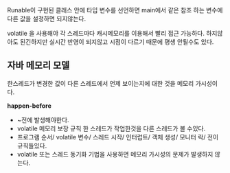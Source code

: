---
---

Runable이 구현된 클래스 안에 타입 변수를 선언하면 main에서 같은 참조 하는 변수에 다른 값을 설정하면 되지않는다.

volatile 을 사용해야 각 스레드마다 캐시메모리를 이용해서 빨리 접근 가능하다.
하지않아도 된긴하지만 실시간 반영이 되지않고 시점이 다르기 때문에 평생 안될수도 있다.

## 자바 메모리 모델

한스레드가 변경한 값이 다른 스레드에서 언제 보이는지에 대한 것을 메모리 가시성이다.

**happen-before** 
- ~전에 발생해야한다.
- volatile 메모리 보장 규칙 한 스레드가 작업한것을 다른 스레드가 볼 수있다.
- 프로그램 순서/ volatile 변수/ 스레드 시작/ 인터럽트/ 객체 생성/ 모니터 락/ 전이 규칙들있다.
- volatile 또는 스레드 동기화 기법을 사용하면 메모리 가시성의 문제가 발생하지 않는다.


